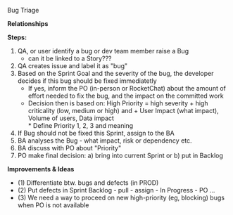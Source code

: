 Bug Triage 

**Relationships**

**Steps:**
1. QA, or user identify a bug or dev team member raise a Bug
   - can it be linked to a Story???
2. QA creates issue and label it as "bug"
3. Based on the Sprint Goal and the severity of the bug, the developer decides if this bug should be fixed immediatetly 
   - If yes, inform the PO (in-person or RocketChat) about the amount of effort needed to fix the bug, and the impact on the committed work
   * Decision then is based on:            High Priority = high severity + high criticality (low, medium or high) and 
                                          + User Impact (what impact), Volume of users, Data impact  
             * Define Priority 1, 2, 3 and meaning 
4. If Bug should not be fixed this Sprint, assign to the BA
5. BA analyses the Bug - what impact, risk or dependency etc. 
6. BA discuss with PO about "Priority" 
7. PO make final decision: a) bring into current Sprint or b) put in Backlog 



**Improvements & Ideas**
* (1) Differentiate btw. bugs and defects (in PROD) 
* (2) Put defects in Sprint Backlog - pull - assign - In Progress - PO ...
* (3) We need a way to proceed on new high-priority (eg, blocking) bugs when PO is not available

